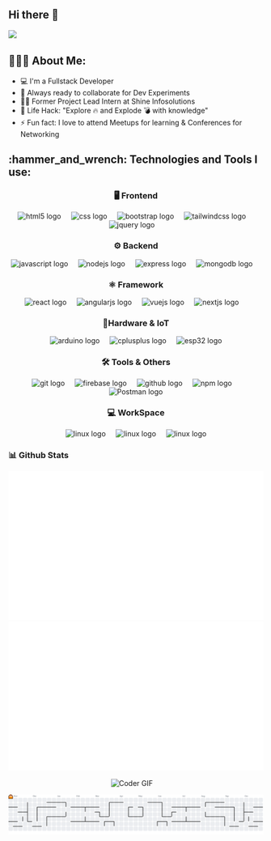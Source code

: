 ## Hi there 👋
![](https://github.com/arshsid274/arshsid274/blob/output/Adobe%20Express%20-%20Animated_Icon_Video_Creation.gif)
<h2 align="left">👨🏻‍💻 About Me:</h2>

- :computer: I'm a Fullstack Developer
- :rocket: Always ready to collaborate for Dev Experiments
- :man_technologist: Former Project Lead Intern at Shine Infosolutions
- :dart: Life Hack: "Explore :fire: and Explode :bomb: with knowledge"
- :zap: Fun fact: I love to attend Meetups for learning & Conferences for Networking<br>

<h2 align="left">:hammer_and_wrench: Technologies and Tools I use:</h2>
<p align="left">
   
### <h3 align="center">🖥️ Frontend</h3>
<p align="center">
  <img src="https://cdn.jsdelivr.net/gh/devicons/devicon/icons/html5/html5-original.svg" height="40" alt="html5 logo"  />
  <img width="12" />
  <img src="https://cdn.jsdelivr.net/gh/devicons/devicon/icons/css3/css3-original.svg" height="40" alt="css logo"  />
  <img width="12" />
  <img src="https://cdn.jsdelivr.net/gh/devicons/devicon/icons/bootstrap/bootstrap-original.svg" height="40" alt="bootstrap logo"  />
  <img width="12" />

  <img src="https://skillicons.dev/icons?i=tailwind" height="60" alt="tailwindcss logo"  />
  <img width="12" />
  
   
  <img src="https://cdn.jsdelivr.net/gh/devicons/devicon/icons/jquery/jquery-original.svg" height="40" alt="jquery logo"  />
  <img width="12" />
</p>

###  <h3 align="center">⚙️ Backend</h3>
<p align="center">
    <img src="https://cdn.jsdelivr.net/gh/devicons/devicon/icons/javascript/javascript-original.svg" height="40" alt="javascript logo"  />
  <img width="12" />
   <img src="https://cdn.jsdelivr.net/gh/devicons/devicon/icons/nodejs/nodejs-original.svg" height="40" alt="nodejs logo"  />
  <img width="12" />
  <img src="https://cdn.jsdelivr.net/gh/devicons/devicon/icons/express/express-original.svg" height="40" alt="express logo"  />
  <img width="12" />
  <img src="https://cdn.jsdelivr.net/gh/devicons/devicon/icons/mongodb/mongodb-original.svg" height="40" alt="mongodb logo"  />
  <img width="12" />
</p>

### <h3 align="center">⚛️ Framework</h3>
<p align="center">
   <img src="https://cdn.jsdelivr.net/gh/devicons/devicon/icons/react/react-original.svg" height="40" alt="react logo"  />
  <img width="12" />
  <img src="https://cdn.jsdelivr.net/gh/devicons/devicon/icons/angularjs/angularjs-original.svg" height="40" alt="angularjs logo"  />
  <img width="12" />
  <img src="https://cdn.jsdelivr.net/gh/devicons/devicon/icons/vuejs/vuejs-original.svg" height="40" alt="vuejs logo"  />
  <img width="12" />
  <img src="https://cdn.jsdelivr.net/gh/devicons/devicon/icons/nextjs/nextjs-original.svg" height="40" alt="nextjs logo"  />
  <img width="12" />
</p>

###  <h3 align="center">🔌Hardware & IoT</h3>
<p align="center">
 <img src="https://cdn.jsdelivr.net/gh/devicons/devicon/icons/arduino/arduino-original.svg" height="40" alt="arduino logo"  />
  <img width="12" />
  <img src="https://cdn.jsdelivr.net/gh/devicons/devicon/icons/cplusplus/cplusplus-original.svg" height="40" alt="cplusplus logo"  />
  <img width="12" />
    <img src="https://products.psacertified.org/media/company-logos/vwIlwl60RS0uPL3mAWAK34EkMJBpEVQ1ulcainlX.png?w=350&signature=24eb94753e7035b8715cc5fa0d637ed839a3f8ff361a0763152963ee188f7f4b" height="40" alt="esp32 logo"  />
</p>

###  <h3 align="center">🛠️ Tools & Others</h3>
<p align="center">
 <img src="https://cdn.jsdelivr.net/gh/devicons/devicon/icons/git/git-original.svg" height="40" alt="git logo"  />
  <img width="12" />
  <img src="https://cdn.jsdelivr.net/gh/devicons/devicon/icons/firebase/firebase-plain.svg" height="40" alt="firebase logo"  />
  <img width="12" />
  <img src="https://cdn.jsdelivr.net/gh/devicons/devicon/icons/github/github-original.svg" height="40" alt="github logo"  />
  <img width="12" />
    <img src="https://cdn.jsdelivr.net/gh/devicons/devicon/icons/npm/npm-original-wordmark.svg" height="40" alt="npm logo"  />
  <img width="12" />
    <img src="https://encrypted-tbn0.gstatic.com/images?q=tbn:ANd9GcSwZ8yf3JwTIlWxzc-yRjgQmKyI58b8ClKvzw&s" height="40" alt="Postman logo"  />
</p>

###  <h3 align="center">💻 WorkSpace</h3>
<p align="center">
 <img src="https://cdn.jsdelivr.net/gh/devicons/devicon/icons/linux/linux-original.svg" height="40" alt="linux logo"  />
    <img width="12" />
    <img   src="https://encrypted-tbn0.gstatic.com/images?q=tbn:ANd9GcRuYypmGR91DF2fvasAhTRnYRNl0pmT4cnWnA&s" height="40" alt="linux logo"  />
    <img width="12" />
    <img   src="https://upload.wikimedia.org/wikipedia/commons/c/c9/Finder_Icon_macOS_Big_Sur.png" height="40" alt="linux logo"  />
</p>

### 📊 Github Stats
<a align="center" href='https://github.com/arshsid274/github-stats-transparent'>
  
![Stats Overview](https://github.com/arshsid274/github-stats-transparent/blob/output/generated/overview.svg)
![Most Used Languages](https://github.com/arshsid274/github-stats-transparent/blob/output/generated/languages.svg)


</a>

<p align="center">
      <img  src="https://media.giphy.com/media/SWoSkN6DxTszqIKEqv/giphy.gif" alt="Coder GIF" width="500">
    <img width="12" />
  

</p>

<picture>
  <source media="(prefers-color-scheme: dark)" srcset="https://github.com/arshsid274/arshsid274/blob/output/pacman-contribution-graph-dark.svg">
  <source media="(prefers-color-scheme: light)" srcset="https://github.com/arshsid274/arshsid274/blob/output/pacman-contribution-graph.svg">
  <img alt="pacman contribution graph" src="https://github.com/arshsid274/arshsid274/blob/output/pacman-contribution-graph.svg">
</picture>


   
